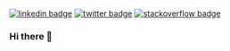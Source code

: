 
[![linkedin badge](https://img.shields.io/badge/Deepak_Kumrawat-30302f?style=flat&logo=linkedin)](https://www.linkedin.com/in/deepak-kumrawat/)
[![twitter badge](https://img.shields.io/badge/@kumrawat2607-30302f?style=flat&logo=twitter)](https://twitter.com/kumrawat2607)
[![stackoverflow badge](https://img.shields.io/badge/Deepak_Kumrawat-30302f?style=flat&logo=stackoverflow)](https://stackoverflow.com/users/11618893/deepak-kumrawat?tab=profile)

### Hi there 👋



<!--
**Deepak2607/Deepak2607** is a ✨ _special_ ✨ repository because its `README.md` (this file) appears on your GitHub profile.

Here are some ideas to get you started:

- 🔭 I’m currently working on ...
- 🌱 I’m currently learning ...
- 👯 I’m looking to collaborate on ...
- 🤔 I’m looking for help with ...
- 💬 Ask me about ...
- 📫 How to reach me: ...
- 😄 Pronouns: ...
- ⚡ Fun fact: ...
-->
